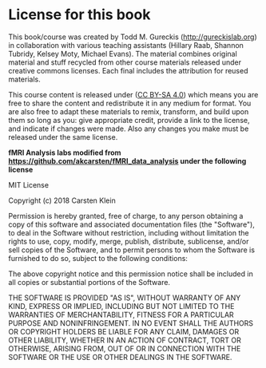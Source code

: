

# License for this book

This book/course was created by Todd M. Gureckis (http://gureckislab.org) in collaboration with various teaching assistants (Hillary Raab, Shannon Tubridy, Kelsey Moty, Michael Evans).  The material combines original material and stuff recycled from other course materials released under creative commons licenses.  Each final includes the attribution for reused materials.


This course content is released under ([CC BY-SA 4.0](https://creativecommons.org/licenses/by-sa/4.0/)) which means you are free to share the content and redistribute it in any medium for format.  You are also free to adapt these materials to remix, transform, and build upon them so long as you: give appropriate credit, provide a link to the license, and indicate if changes were made.  Also any changes you make must be released under the same license.



**fMRI Analysis labs modified from https://github.com/akcarsten/fMRI_data_analysis under the following license**

MIT License

Copyright (c) 2018 Carsten Klein

Permission is hereby granted, free of charge, to any person obtaining a copy
of this software and associated documentation files (the "Software"), to deal
in the Software without restriction, including without limitation the rights
to use, copy, modify, merge, publish, distribute, sublicense, and/or sell
copies of the Software, and to permit persons to whom the Software is
furnished to do so, subject to the following conditions:

The above copyright notice and this permission notice shall be included in all
copies or substantial portions of the Software.

THE SOFTWARE IS PROVIDED "AS IS", WITHOUT WARRANTY OF ANY KIND, EXPRESS OR
IMPLIED, INCLUDING BUT NOT LIMITED TO THE WARRANTIES OF MERCHANTABILITY,
FITNESS FOR A PARTICULAR PURPOSE AND NONINFRINGEMENT. IN NO EVENT SHALL THE
AUTHORS OR COPYRIGHT HOLDERS BE LIABLE FOR ANY CLAIM, DAMAGES OR OTHER
LIABILITY, WHETHER IN AN ACTION OF CONTRACT, TORT OR OTHERWISE, ARISING FROM,
OUT OF OR IN CONNECTION WITH THE SOFTWARE OR THE USE OR OTHER DEALINGS IN THE
SOFTWARE.